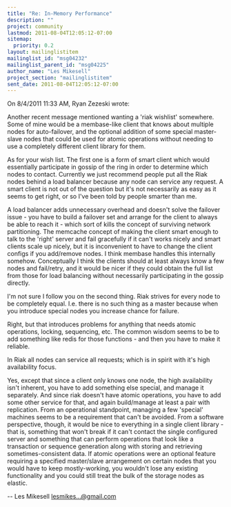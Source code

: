 ```yaml
---
title: "Re: In-Memory Performance"
description: ""
project: community
lastmod: 2011-08-04T12:05:12-07:00
sitemap:
  priority: 0.2
layout: mailinglistitem
mailinglist_id: "msg04232"
mailinglist_parent_id: "msg04225"
author_name: "Les Mikesell"
project_section: "mailinglistitem"
sent_date: 2011-08-04T12:05:12-07:00
---
```


On 8/4/2011 11:33 AM, Ryan Zezeski wrote:

 Another recent message mentioned wanting a 'riak wishlist'
 somewhere. Some of mine would be a membase-like client that knows
 about multiple nodes for auto-failover, and the optional addition of
 some special master-slave nodes that could be used for atomic
 operations without needing to use a completely different client
 library for them.


As for your wish list. The first one is a form of smart client which
would essentially participate in gossip of the ring in order to
determine which nodes to contact. Currently we just recommend people
put all the Riak nodes behind a load balancer because any node can
service any request. A smart client is not out of the question but it's
not necessarily as easy as it seems to get right, or so I've been told
by people smarter than me.


A load balancer adds unnecessary overhead and doesn't solve the failover 
issue - you have to build a failover set and arrange for the client to 
always be able to reach it - which sort of kills the concept of 
surviving network partitioning. The memcache concept of making the 
client smart enough to talk to the 'right' server and fail gracefully if 
it can't works nicely and smart clients scale up nicely, but it is 
inconvenient to have to change the client configs if you add/remove 
nodes. I think membase handles this internally somehow. Conceptually I 
think the clients should at least always know a few nodes and 
fail/retry, and it would be nicer if they could obtain the full list 
from those for load balancing without necessarily participating in the 
gossip directly.

I'm not sure I follow you on the second thing. Riak strives for every
node to be completely equal. I.e. there is no such thing as a master
because when you introduce special nodes you increase chance for
failure.


Right, but that introduces problems for anything that needs atomic 
operations, locking, sequencing, etc. The common wisdom seems to be to 
add something like redis for those functions - and then you have to make 
it reliable.

In Riak all nodes can service all requests; which is in spirit
with it's high availability focus.


Yes, except that since a client only knows one node, the high 
availability isn't inherent, you have to add something else special, and 
manage it separately. And since riak doesn't have atomic operations, 
you have to add some other service for that, and again build/manage at 
least a pair with replication. From an operational standpoint, managing 
a few 'special' machines seems to be a requirement that can't be 
avoided. From a software perspective, though, it would be nice to 
everything in a single client library - that is, something that won't 
break if it can't contact the single configured server and something 
that can perform operations that look like a transaction or sequence 
generation along with storing and retrieving sometimes-consistent data. 
 If atomic operations were an optional feature requiring a specified 
master/slave arrangement on certain nodes that you would have to keep 
mostly-working, you wouldn't lose any existing functionality and you 
could still treat the bulk of the storage nodes as elastic.


--
 Les Mikesell
 lesmikes...@gmail.com
